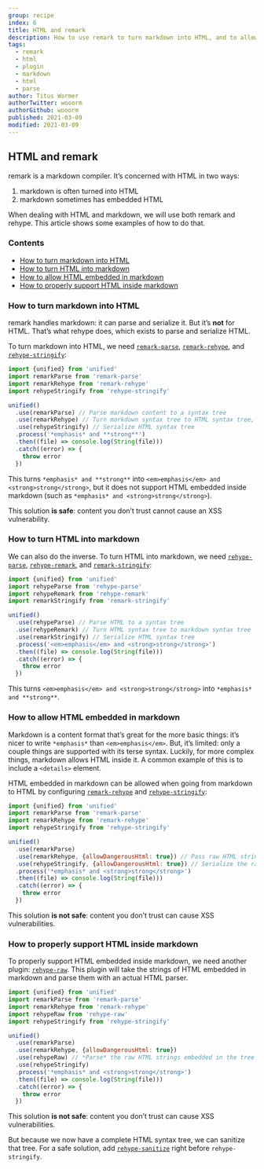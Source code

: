 ```yaml
---
group: recipe
index: 6
title: HTML and remark
description: How to use remark to turn markdown into HTML, and to allow embedded HTML inside markdown
tags:
  - remark
  - html
  - plugin
  - markdown
  - html
  - parse
author: Titus Wormer
authorTwitter: wooorm
authorGithub: wooorm
published: 2021-03-09
modified: 2021-03-09
---
```


## HTML and remark

remark is a markdown compiler.
It’s concerned with HTML in two ways:

1. markdown is often turned into HTML
2. markdown sometimes has embedded HTML

When dealing with HTML and markdown, we will use both remark and rehype.
This article shows some examples of how to do that.

### Contents

* [How to turn markdown into HTML](#how-to-turn-markdown-into-html)
* [How to turn HTML into markdown](#how-to-turn-html-into-markdown)
* [How to allow HTML embedded in markdown](#how-to-allow-html-embedded-in-markdown)
* [How to properly support HTML inside markdown](#how-to-properly-support-html-inside-markdown)

### How to turn markdown into HTML

remark handles markdown: it can parse and serialize it.
But it’s **not** for HTML.
That’s what rehype does, which exists to parse and serialize HTML.

To turn markdown into HTML, we need [`remark-parse`][remark-parse],
[`remark-rehype`][remark-rehype], and [`rehype-stringify`][rehype-stringify]:

```javascript
import {unified} from 'unified'
import remarkParse from 'remark-parse'
import remarkRehype from 'remark-rehype'
import rehypeStringify from 'rehype-stringify'

unified()
  .use(remarkParse) // Parse markdown content to a syntax tree
  .use(remarkRehype) // Turn markdown syntax tree to HTML syntax tree, ignoring embedded HTML
  .use(rehypeStringify) // Serialize HTML syntax tree
  .process('*emphasis* and **strong**')
  .then((file) => console.log(String(file)))
  .catch((error) => {
    throw error
  })
```

This turns `*emphasis* and **strong**` into
`<em>emphasis</em> and <strong>strong</strong>`, but it does not support HTML
embedded inside markdown (such as `*emphasis* and <strong>strong</strong>`).

This solution **is safe**: content you don’t trust cannot cause an XSS
vulnerability.

### How to turn HTML into markdown

We can also do the inverse.
To turn HTML into markdown, we need [`rehype-parse`][rehype-parse],
[`rehype-remark`][rehype-remark], and [`remark-stringify`][remark-stringify]:

```javascript
import {unified} from 'unified'
import rehypeParse from 'rehype-parse'
import rehypeRemark from 'rehype-remark'
import remarkStringify from 'remark-stringify'

unified()
  .use(rehypeParse) // Parse HTML to a syntax tree
  .use(rehypeRemark) // Turn HTML syntax tree to markdown syntax tree
  .use(remarkStringify) // Serialize HTML syntax tree
  .process('<em>emphasis</em> and <strong>strong</strong>')
  .then((file) => console.log(String(file)))
  .catch((error) => {
    throw error
  })
```

This turns `<em>emphasis</em> and <strong>strong</strong>` into
`*emphasis* and **strong**`.

### How to allow HTML embedded in markdown

Markdown is a content format that’s great for the more basic things:
it’s nicer to write `*emphasis*` than `<em>emphasis</em>`.
But, it’s limited: only a couple things are supported with its terse syntax.
Luckily, for more complex things, markdown allows HTML inside it.
A common example of this is to include a `<details>` element.

HTML embedded in markdown can be allowed when going from markdown to HTML
by configuring [`remark-rehype`][remark-rehype] and
[`rehype-stringify`][rehype-stringify]:

```javascript
import {unified} from 'unified'
import remarkParse from 'remark-parse'
import remarkRehype from 'remark-rehype'
import rehypeStringify from 'rehype-stringify'

unified()
  .use(remarkParse)
  .use(remarkRehype, {allowDangerousHtml: true}) // Pass raw HTML strings through.
  .use(rehypeStringify, {allowDangerousHtml: true}) // Serialize the raw HTML strings
  .process('*emphasis* and <strong>strong</strong>')
  .then((file) => console.log(String(file)))
  .catch((error) => {
    throw error
  })
```

This solution **is not safe**: content you don’t trust can cause XSS
vulnerabilities.

### How to properly support HTML inside markdown

To properly support HTML embedded inside markdown, we need another plugin:
[`rehype-raw`][rehype-raw].
This plugin will take the strings of HTML embedded in markdown and parse them
with an actual HTML parser.

```javascript
import {unified} from 'unified'
import remarkParse from 'remark-parse'
import remarkRehype from 'remark-rehype'
import rehypeRaw from 'rehype-raw'
import rehypeStringify from 'rehype-stringify'

unified()
  .use(remarkParse)
  .use(remarkRehype, {allowDangerousHtml: true})
  .use(rehypeRaw) // *Parse* the raw HTML strings embedded in the tree
  .use(rehypeStringify)
  .process('*emphasis* and <strong>strong</strong>')
  .then((file) => console.log(String(file)))
  .catch((error) => {
    throw error
  })
```

This solution **is not safe**: content you don’t trust can cause XSS
vulnerabilities.

But because we now have a complete HTML syntax tree, we can sanitize that tree.
For a safe solution, add [`rehype-sanitize`][rehype-sanitize] right before
`rehype-stringify`.

[remark-parse]: https://github.com/remarkjs/remark/tree/main/packages/remark-parse

[remark-stringify]: https://github.com/remarkjs/remark/tree/main/packages/remark-stringify

[remark-rehype]: https://github.com/remarkjs/remark-rehype

[rehype-parse]: https://github.com/rehypejs/rehype/tree/main/packages/rehype-parse

[rehype-stringify]: https://github.com/rehypejs/rehype/tree/main/packages/rehype-stringify

[rehype-remark]: https://github.com/rehypejs/rehype-remark

[rehype-raw]: https://github.com/rehypejs/rehype-raw

[rehype-sanitize]: https://github.com/rehypejs/rehype-sanitize
